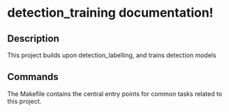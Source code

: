 # detection_training documentation!

## Description

This project builds upon detection_labelling, and trains detection models

## Commands

The Makefile contains the central entry points for common tasks related to this project.

